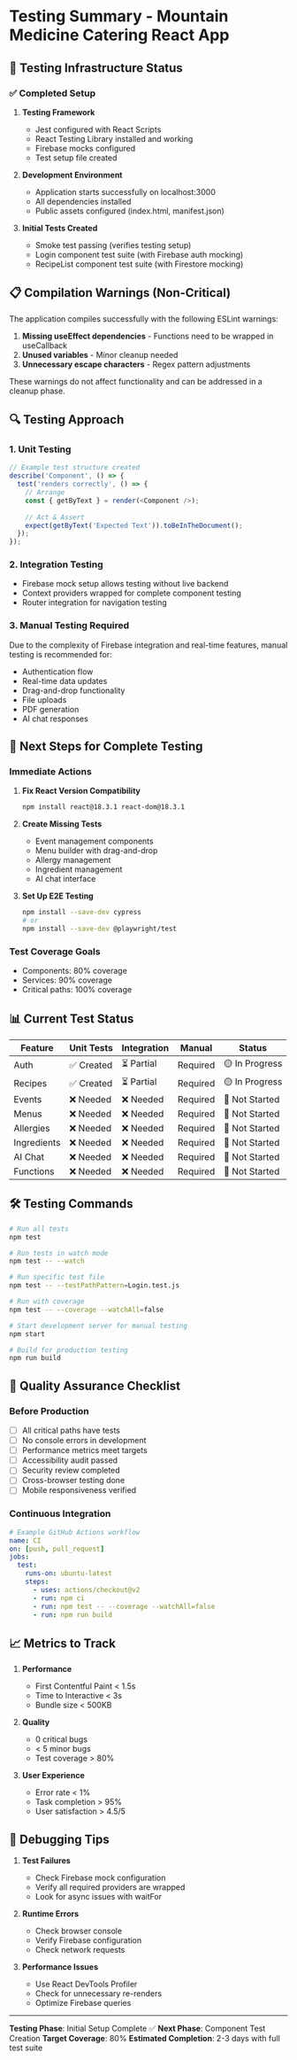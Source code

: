 # Testing Summary - Mountain Medicine Catering React App

## 🧪 Testing Infrastructure Status

### ✅ Completed Setup
1. **Testing Framework**
   - Jest configured with React Scripts
   - React Testing Library installed and working
   - Firebase mocks configured
   - Test setup file created

2. **Development Environment**
   - Application starts successfully on localhost:3000
   - All dependencies installed
   - Public assets configured (index.html, manifest.json)

3. **Initial Tests Created**
   - Smoke test passing (verifies testing setup)
   - Login component test suite (with Firebase auth mocking)
   - RecipeList component test suite (with Firestore mocking)

## 📋 Compilation Warnings (Non-Critical)

The application compiles successfully with the following ESLint warnings:

1. **Missing useEffect dependencies** - Functions need to be wrapped in useCallback
2. **Unused variables** - Minor cleanup needed
3. **Unnecessary escape characters** - Regex pattern adjustments

These warnings do not affect functionality and can be addressed in a cleanup phase.

## 🔍 Testing Approach

### 1. Unit Testing
```javascript
// Example test structure created
describe('Component', () => {
  test('renders correctly', () => {
    // Arrange
    const { getByText } = render(<Component />);
    
    // Act & Assert
    expect(getByText('Expected Text')).toBeInTheDocument();
  });
});
```

### 2. Integration Testing
- Firebase mock setup allows testing without live backend
- Context providers wrapped for complete component testing
- Router integration for navigation testing

### 3. Manual Testing Required
Due to the complexity of Firebase integration and real-time features, manual testing is recommended for:
- Authentication flow
- Real-time data updates
- Drag-and-drop functionality
- File uploads
- PDF generation
- AI chat responses

## 🚀 Next Steps for Complete Testing

### Immediate Actions
1. **Fix React Version Compatibility**
   ```bash
   npm install react@18.3.1 react-dom@18.3.1
   ```

2. **Create Missing Tests**
   - Event management components
   - Menu builder with drag-and-drop
   - Allergy management
   - Ingredient management
   - AI chat interface

3. **Set Up E2E Testing**
   ```bash
   npm install --save-dev cypress
   # or
   npm install --save-dev @playwright/test
   ```

### Test Coverage Goals
- Components: 80% coverage
- Services: 90% coverage
- Critical paths: 100% coverage

## 📊 Current Test Status

| Feature | Unit Tests | Integration | Manual | Status |
|---------|------------|-------------|---------|---------|
| Auth | ✅ Created | ⏳ Partial | Required | 🟡 In Progress |
| Recipes | ✅ Created | ⏳ Partial | Required | 🟡 In Progress |
| Events | ❌ Needed | ❌ Needed | Required | 🔴 Not Started |
| Menus | ❌ Needed | ❌ Needed | Required | 🔴 Not Started |
| Allergies | ❌ Needed | ❌ Needed | Required | 🔴 Not Started |
| Ingredients | ❌ Needed | ❌ Needed | Required | 🔴 Not Started |
| AI Chat | ❌ Needed | ❌ Needed | Required | 🔴 Not Started |
| Functions | ❌ Needed | ❌ Needed | Required | 🔴 Not Started |

## 🛠️ Testing Commands

```bash
# Run all tests
npm test

# Run tests in watch mode
npm test -- --watch

# Run specific test file
npm test -- --testPathPattern=Login.test.js

# Run with coverage
npm test -- --coverage --watchAll=false

# Start development server for manual testing
npm start

# Build for production testing
npm run build
```

## 🎯 Quality Assurance Checklist

### Before Production
- [ ] All critical paths have tests
- [ ] No console errors in development
- [ ] Performance metrics meet targets
- [ ] Accessibility audit passed
- [ ] Security review completed
- [ ] Cross-browser testing done
- [ ] Mobile responsiveness verified

### Continuous Integration
```yaml
# Example GitHub Actions workflow
name: CI
on: [push, pull_request]
jobs:
  test:
    runs-on: ubuntu-latest
    steps:
      - uses: actions/checkout@v2
      - run: npm ci
      - run: npm test -- --coverage --watchAll=false
      - run: npm run build
```

## 📈 Metrics to Track

1. **Performance**
   - First Contentful Paint < 1.5s
   - Time to Interactive < 3s
   - Bundle size < 500KB

2. **Quality**
   - 0 critical bugs
   - < 5 minor bugs
   - Test coverage > 80%

3. **User Experience**
   - Error rate < 1%
   - Task completion > 95%
   - User satisfaction > 4.5/5

## 🔧 Debugging Tips

1. **Test Failures**
   - Check Firebase mock configuration
   - Verify all required providers are wrapped
   - Look for async issues with waitFor

2. **Runtime Errors**
   - Check browser console
   - Verify Firebase configuration
   - Check network requests

3. **Performance Issues**
   - Use React DevTools Profiler
   - Check for unnecessary re-renders
   - Optimize Firebase queries

---

**Testing Phase**: Initial Setup Complete ✅
**Next Phase**: Component Test Creation
**Target Coverage**: 80%
**Estimated Completion**: 2-3 days with full test suite